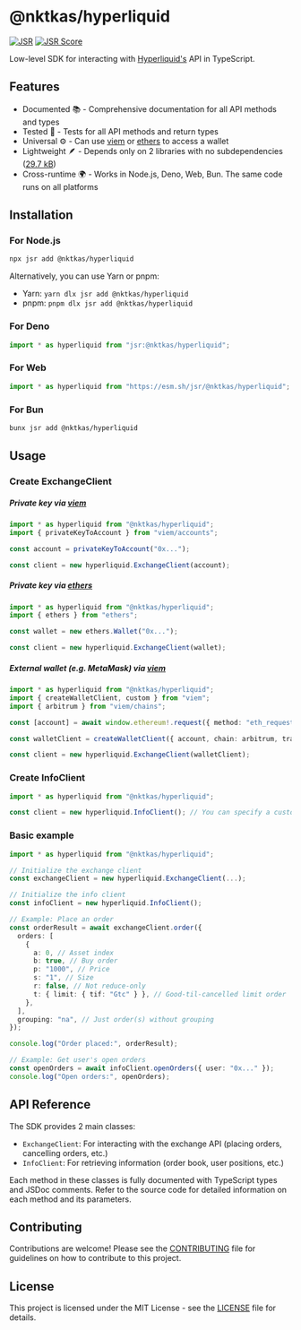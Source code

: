 # @nktkas/hyperliquid

[![JSR](https://jsr.io/badges/@nktkas/hyperliquid)](https://jsr.io/@nktkas/hyperliquid) [![JSR Score](https://jsr.io/badges/@nktkas/hyperliquid/score)](https://jsr.io/@nktkas/hyperliquid)

Low-level SDK for interacting with [Hyperliquid's](https://hyperliquid.gitbook.io/hyperliquid-docs) API in TypeScript.

## Features

- Documented 📚 - Comprehensive documentation for all API methods and types
- Tested 🧪 - Tests for all API methods and return types
- Universal ⚙️ - Can use [viem](https://viem.sh/) or [ethers](https://ethers.org/) to access a wallet
- Lightweight 🪶 - Depends only on 2 libraries with no subdependencies ([29.7 kB](https://bundlephobia.com/scan-results?packages=@msgpack/msgpack@3.0.0-beta2,@noble/hashes@1.5.0))
- Cross-runtime 🌍 - Works in Node.js, Deno, Web, Bun. The same code runs on all platforms

## Installation

### For Node.js

```bash
npx jsr add @nktkas/hyperliquid
```

Alternatively, you can use Yarn or pnpm:

- Yarn: `yarn dlx jsr add @nktkas/hyperliquid`
- pnpm: `pnpm dlx jsr add @nktkas/hyperliquid`

### For Deno

```ts
import * as hyperliquid from "jsr:@nktkas/hyperliquid";
```

### For Web

```ts
import * as hyperliquid from "https://esm.sh/jsr/@nktkas/hyperliquid";
```

### For Bun

```bash
bunx jsr add @nktkas/hyperliquid
```

## Usage

### Create ExchangeClient

##### Private key via [viem](https://viem.sh/docs/clients/wallet#local-accounts-private-key-mnemonic-etc)

```ts
import * as hyperliquid from "@nktkas/hyperliquid";
import { privateKeyToAccount } from "viem/accounts";

const account = privateKeyToAccount("0x...");

const client = new hyperliquid.ExchangeClient(account);
```

##### Private key via [ethers](https://docs.ethers.org/v6/api/wallet/#Wallet)

```ts
import * as hyperliquid from "@nktkas/hyperliquid";
import { ethers } from "ethers";

const wallet = new ethers.Wallet("0x...");

const client = new hyperliquid.ExchangeClient(wallet);
```

##### External wallet (e.g. MetaMask) via [viem](https://viem.sh/docs/clients/wallet#optional-hoist-the-account)

```ts
import * as hyperliquid from "@nktkas/hyperliquid";
import { createWalletClient, custom } from "viem";
import { arbitrum } from "viem/chains";

const [account] = await window.ethereum!.request({ method: "eth_requestAccounts" });

const walletClient = createWalletClient({ account, chain: arbitrum, transport: http() });

const client = new hyperliquid.ExchangeClient(walletClient);
```

### Create InfoClient

```ts
import * as hyperliquid from "@nktkas/hyperliquid";

const client = new hyperliquid.InfoClient(); // You can specify a custom url
```

### Basic example

```typescript
import * as hyperliquid from "@nktkas/hyperliquid";

// Initialize the exchange client
const exchangeClient = new hyperliquid.ExchangeClient(...);

// Initialize the info client
const infoClient = new hyperliquid.InfoClient();

// Example: Place an order
const orderResult = await exchangeClient.order({
  orders: [
    {
      a: 0, // Asset index
      b: true, // Buy order
      p: "1000", // Price
      s: "1", // Size
      r: false, // Not reduce-only
      t: { limit: { tif: "Gtc" } }, // Good-til-cancelled limit order
    },
  ],
  grouping: "na", // Just order(s) without grouping
});

console.log("Order placed:", orderResult);

// Example: Get user's open orders
const openOrders = await infoClient.openOrders({ user: "0x..." });
console.log("Open orders:", openOrders);
```

## API Reference

The SDK provides 2 main classes:

- `ExchangeClient`: For interacting with the exchange API (placing orders, cancelling orders, etc.)
- `InfoClient`: For retrieving information (order book, user positions, etc.)

Each method in these classes is fully documented with TypeScript types and JSDoc comments. Refer to the source code for detailed information on each method and its parameters.

## Contributing

Contributions are welcome! Please see the [CONTRIBUTING](./CONTRIBUTING.md) file for guidelines on how to contribute to this project.

## License

This project is licensed under the MIT License - see the [LICENSE](./LICENSE) file for details.
